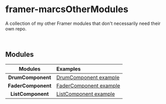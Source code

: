 # framer-marcsOtherModules
A collection of my other Framer modules that don't necessarily need their own repo.

</br>

## Modules

| Modules | Examples                                                        |
| :---:   | :---                                                            |
| **DrumComponent**  | [DrumComponent example](https://framer.cloud/NmVja/) |
| **FaderComponent** | [FaderComponent example](https://framer.cloud/uHZiS) |
| **ListComponent**  | [ListComponent example](https://framer.cloud/TciZX)  |
